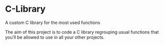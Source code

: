 # C-Library

A custom C library for the most used functions

The aim of this project is to code a C library regrouping usual functions that
you’ll be allowed to use in all your other projects.
